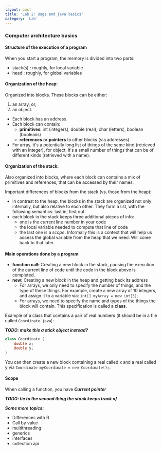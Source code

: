 ```yaml
---
layout: post
title: "Lab 2: Bugs and java basics"
category: 'Lab'
---
```


### Computer architecture basics

#### Structure of the execution of a program

When you start a program, the memory is divided into two parts:

- stack(s) : roughly, for local variable
- head : roughly, for global variables

#### Organization of the heap:

Organized into blocks. These blocks can be either:

1. an array, or,
2. an object.

- Each block has an address.
- Each block can contain:
  - **primitives**: int (integers), double (real), char (letters), boolean (booleans)
  - **references** or **pointers** to other blocks (via addresses)
- For array, it's a potentially long list of things of the same kind (retrieved with an integer), for object, it's a small number of things that can be of different kinds (retrieved with a name).
 

#### Organization of the stack:

Also organized into blocks, where each block can contains a mix of primitives and references, that can be accessed by their names. 

Important differences of blocks from the stack (vs. those from the heap):

- In contrast to the heap, the blocks in the stack are organized not only internally, but also relative to each other. They form a list, with the following semantics: last in, first out.
- each block in the stack keeps three additional pieces of info:
	- one is the current line number in your code
	- the local variable needed to compute that line of code
	- the last one is a *scope*. Informally this is a context that will help us access the global variable from the heap that we need. Will come back to that later.

#### Main operations done by a program

- **function call:** Creating a new block in the stack, pausing the execution of the current line of code until the code in the block above is completed.
- **new:** Creating a new block in the heap and getting back its address
   - For arrays, we only need to specify the number of things, and the type of these things. For example, create a new array of 10 integers, and assign it to a variable via: ``int[] myArray = new int[5];``
   - For arrays, we need to specify the name and types of the things the block will contain. This specification is called a **class**.

Example of a class that contains a pair of real numbers (it should be in a file called ``Coordinate.java``):

***TODO: make this a stick object instead?***

```java
class Coordinate {
	double x;
	double y;
}
```
You can then create a new block containing a real called x and a real called y via ``Coordinate myCoordinate = new Coordinate();``.

#### Scope

When calling a function, you have  ***Current pointer***

***TODO: tie to the second thing the stack keeps track of***

***Some more topics:***
- Differences with R
- Call by value
- multithreading
- generics
- interfaces
- collection api